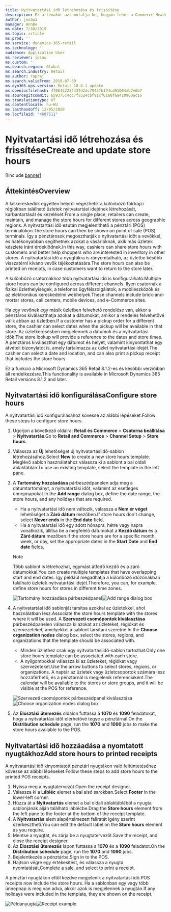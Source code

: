 ```yaml
---
title: Nyitvatartási idő létrehozása és frissítése
description: Ez a témakör azt mutatja be, hogyan lehet a Commerce Headquarters alkalmazásban létrehozni és frissíteni a nyitvatartási időt.
author: josaw1
manager: AnnBe
ms.date: 7/30/2019
ms.topic: article
ms.prod: ''
ms.service: dynamics-365-retail
ms.technology: ''
audience: Application User
ms.reviewer: josaw
ms.custom: ''
ms.search.region: Global
ms.search.industry: Retail
ms.author: rapraj
ms.search.validFrom: 2019-07-30
ms.dyn365.ops.version: Retail 10.0.1 update
ms.openlocfilehash: 4706432234437d2dc7943fb194cd01004ab7e6b7
ms.sourcegitcommit: 659375c4cc7f5524cbf91cf6160f6a410960ac16
ms.translationtype: HT
ms.contentlocale: hu-HU
ms.lasthandoff: 12/05/2020
ms.locfileid: "4687511"
---
```

# <a name="create-and-update-store-hours"></a><span data-ttu-id="c4aac-103">Nyitvatartási idő létrehozása és frissítése</span><span class="sxs-lookup"><span data-stu-id="c4aac-103">Create and update store hours</span></span>

[!include [banner](../../includes/banner.md)]

## <a name="overview"></a><span data-ttu-id="c4aac-104">Áttekintés</span><span class="sxs-lookup"><span data-stu-id="c4aac-104">Overview</span></span>

<span data-ttu-id="c4aac-105">A kiskereskedők egyetlen helyről végezhetik a különböző földrajzi régiókban található üzletek nyitvatartási idejének létrehozását, karbantartását és kezelését.</span><span class="sxs-lookup"><span data-stu-id="c4aac-105">From a single place, retailers can create, maintain, and manage the store hours for different stores across geographic regions.</span></span> <span data-ttu-id="c4aac-106">A nyitvatartási idő ezután megjeleníthető a pénztári (POS) terminálokon.</span><span class="sxs-lookup"><span data-stu-id="c4aac-106">The store hours can then be shown on point of sale (POS) terminals.</span></span> <span data-ttu-id="c4aac-107">Így a pénztárosok megoszthatják a nyitvatartási időt a vevőkkel, és hatékonyabban segíthetnek azokat a vásárlóknak, akik más üzletek készlete iránt érdeklődnek.</span><span class="sxs-lookup"><span data-stu-id="c4aac-107">In this way, cashiers can share store hours with customers and better help shoppers who are interested in inventory in other stores.</span></span> <span data-ttu-id="c4aac-108">A nyitvatartási idő a nyugtákra is rányomtatható, az üzletbe később visszatérni kívánó vevők tájékoztatására.</span><span class="sxs-lookup"><span data-stu-id="c4aac-108">The store hours can also be printed on receipts, in case customers want to return to the store later.</span></span>

<span data-ttu-id="c4aac-109">A különböző csatornákhoz több nyitvatartási idő is konfigurálható.</span><span class="sxs-lookup"><span data-stu-id="c4aac-109">Multiple store hours can be configured across different channels.</span></span> <span data-ttu-id="c4aac-110">Ilyen csatornák a fizikai üzlethelyiségek, a telefonos ügyfélszolgálatok, a mobileszközök és az elektronikus kereskedelmi webhelyek.</span><span class="sxs-lookup"><span data-stu-id="c4aac-110">These channels include brick-and-mortar stores, call centers, mobile devices, and e-Commerce sites.</span></span>

<span data-ttu-id="c4aac-111">Ha egy vevőnek egy másik üzletben felvehető rendelése van, akkor a pénztáros kiválaszthatja azokat a dátumokat, amikor a rendelés felvehetővé válik abban az üzletben.</span><span class="sxs-lookup"><span data-stu-id="c4aac-111">If a customer has a pickup order for a different store, the cashier can select dates when the pickup will be available in that store.</span></span> <span data-ttu-id="c4aac-112">Az üzletkeresésben megjelennek a dátumok és a nyitvatartási idők.</span><span class="sxs-lookup"><span data-stu-id="c4aac-112">The store lookup will provide a reference to the dates and store times.</span></span> <span data-ttu-id="c4aac-113">A pénztáros kiválaszthat egy dátumot és helyet, valamint kinyomtathat egy átvételi bizonylatot is, amely tartalmazza az üzlet nyitvatartási idejét.</span><span class="sxs-lookup"><span data-stu-id="c4aac-113">The cashier can select a date and location, and can also print a pickup receipt that includes the store hours.</span></span>

<span data-ttu-id="c4aac-114">Ez a funkció a Microsoft Dynamics 365 Retail 8.1.2-es és későbbi verzióiban áll rendelkezésre.</span><span class="sxs-lookup"><span data-stu-id="c4aac-114">This functionality is available in Microsoft Dynamics 365 Retail versions 8.1.2 and later.</span></span>

## <a name="configure-store-hours"></a><span data-ttu-id="c4aac-115">Nyitvatartási idő konfigurálása</span><span class="sxs-lookup"><span data-stu-id="c4aac-115">Configure store hours</span></span>

<span data-ttu-id="c4aac-116">A nyitvatartási idő konfigurálásához kövesse az alábbi lépéseket.</span><span class="sxs-lookup"><span data-stu-id="c4aac-116">Follow these steps to configure store hours.</span></span>

1. <span data-ttu-id="c4aac-117">Ugorjon a következő oldalra: **Retail és Commerce** \> **Csatorna beállítása** \> **Nyitvatartás**.</span><span class="sxs-lookup"><span data-stu-id="c4aac-117">Go to **Retail and Commerce** \> **Channel Setup** \> **Store hours**.</span></span>
2. <span data-ttu-id="c4aac-118">Válassza az **Új** lehetőséget új nyitvatartásiidő-sablon létrehozásához.</span><span class="sxs-lookup"><span data-stu-id="c4aac-118">Select **New** to create a new store hours template.</span></span> <span data-ttu-id="c4aac-119">Meglévő sablon használatához válassza ki a sablont a bal oldali ablaktáblán.</span><span class="sxs-lookup"><span data-stu-id="c4aac-119">To use an existing template, select the template in the left pane.</span></span>
3. <span data-ttu-id="c4aac-120">A **Tartomány hozzáadása** párbeszédpanelen adja meg a dátumtartományt, a nyitvatartási időt, valamint az esetleges ünnepnapokat.</span><span class="sxs-lookup"><span data-stu-id="c4aac-120">In the **Add range** dialog box, define the date range, the store hours, and any holidays that are required.</span></span>

    - <span data-ttu-id="c4aac-121">Ha a nyitvatartási idő nem változik, válassza a **Nem ér véget** lehetőséget a **Záró dátum** mezőben.</span><span class="sxs-lookup"><span data-stu-id="c4aac-121">If store hours don't change, select **Never ends** in the **End date** field.</span></span>
    - <span data-ttu-id="c4aac-122">Ha a nyitvatartási idő egy adott hónapra, hétre vagy napra vonatkozik, állítsa be a megfelelő dátumokat a **Kezdő dátum** és a **Záró dátum** mezőben.</span><span class="sxs-lookup"><span data-stu-id="c4aac-122">If the store hours are for a specific month, week, or day, set the appropriate dates in the **Start Date** and **End date** fields.</span></span>

    > [!NOTE]
    > <span data-ttu-id="c4aac-123">Több sablont is létrehozhat, egymást átfedő kezdő és a záró dátumokkal.</span><span class="sxs-lookup"><span data-stu-id="c4aac-123">You can create multiple templates that have overlapping start and end dates.</span></span> <span data-ttu-id="c4aac-124">Így például megadhatja a különböző időzónákban található üzletek nyitvatartási idejét.</span><span class="sxs-lookup"><span data-stu-id="c4aac-124">Therefore, you can, for example, define store hours for stores in different time zones.</span></span>

    <span data-ttu-id="c4aac-125">![Tartomány hozzáadása párbeszédpanel](../dev-itpro/media/Storehours1.png "Tartomány hozzáadása párbeszédpanel")</span><span class="sxs-lookup"><span data-stu-id="c4aac-125">![Add range dialog box](../dev-itpro/media/Storehours1.png "Add range dialog box")</span></span>

4. <span data-ttu-id="c4aac-126">A nyitvatartási idő sablonját társítsa azokkal az üzletekkel, ahol használatban lesz.</span><span class="sxs-lookup"><span data-stu-id="c4aac-126">Associate the store hours template with the stores where it will be used.</span></span> <span data-ttu-id="c4aac-127">A **Szervezeti csomópontok kiválasztása** párbeszédpanelen válassza ki azokat az üzleteket, régiókat és szervezeteket, amelyekkel a sablont társítani szeretné.</span><span class="sxs-lookup"><span data-stu-id="c4aac-127">In the **Choose organization nodes** dialog box, select the stores, regions, and organizations that the template should be associated with.</span></span>

    - <span data-ttu-id="c4aac-128">Minden üzlethez csak egy nyitvatartásiidő-sablon tartozhat.</span><span class="sxs-lookup"><span data-stu-id="c4aac-128">Only one store hours template can be associated with each store.</span></span>
    - <span data-ttu-id="c4aac-129">A nyílgombokkal válassza ki az üzleteket, régiókat vagy szervezeteket.</span><span class="sxs-lookup"><span data-stu-id="c4aac-129">Use the arrow buttons to select stores, regions, or organizations.</span></span> <span data-ttu-id="c4aac-130">A naptár az üzletek vagy üzletcsoportok számára lesz hozzáférhető, és a pénztárnál is megjelenik referenciaként.</span><span class="sxs-lookup"><span data-stu-id="c4aac-130">The calendar will be available to the stores or store groups, and it will be visible at the POS for reference.</span></span>

    <span data-ttu-id="c4aac-131">![Szervezeti csomópontok párbeszédpanel kiválasztása](../dev-itpro/media/Storehours2.png "Szervezeti csomópontok párbeszédpanel kiválasztása")</span><span class="sxs-lookup"><span data-stu-id="c4aac-131">![Choose organization nodes dialog box](../dev-itpro/media/Storehours2.png "Choose organization nodes dialog box")</span></span>

5. <span data-ttu-id="c4aac-132">Az **Elosztási ütemezés** oldalon futtassa a **1070** és **1090** feladatokat, hogy a nyitvatartási időt elérhetővé tegye a pénztárnál.</span><span class="sxs-lookup"><span data-stu-id="c4aac-132">On the **Distribution schedule** page, run the **1070** and **1090** jobs to make the store hours available to the POS.</span></span>

## <a name="add-store-hours-to-printed-receipts"></a><span data-ttu-id="c4aac-133">Nyitvatartási idő hozzáadása a nyomtatott nyugtákhoz</span><span class="sxs-lookup"><span data-stu-id="c4aac-133">Add store hours to printed receipts</span></span>

<span data-ttu-id="c4aac-134">A nyitvatartási idő kinyomtatott pénztári nyugtákon való feltüntetéséhez kövesse az alábbi lépéseket.</span><span class="sxs-lookup"><span data-stu-id="c4aac-134">Follow these steps to add store hours to the printed POS receipts.</span></span>

1. <span data-ttu-id="c4aac-135">Nyissa meg a nyugtatervezőt.</span><span class="sxs-lookup"><span data-stu-id="c4aac-135">Open the receipt designer.</span></span>
2. <span data-ttu-id="c4aac-136">Válassza ki a **Lábléc** elemet a bal alsó sarokban.</span><span class="sxs-lookup"><span data-stu-id="c4aac-136">Select **Footer** in the lower-left corner.</span></span>
3. <span data-ttu-id="c4aac-137">Húzza át a **Nyitvatartás** elemet a bal oldali ablaktáblából a nyugta sablonjának alján található láblécbe.</span><span class="sxs-lookup"><span data-stu-id="c4aac-137">Drag the **Store hours** element from the left pane to the footer at the bottom of the receipt template.</span></span>
4. <span data-ttu-id="c4aac-138">A **Nyitvatartás** elem alapértelmezett feliratát igény szerint szerkesztheti.</span><span class="sxs-lookup"><span data-stu-id="c4aac-138">You can edit the default label on the **Store hours** element as you require.</span></span>
5. <span data-ttu-id="c4aac-139">Mentse a nyugtát, és zárja be a nyugtatervezőt.</span><span class="sxs-lookup"><span data-stu-id="c4aac-139">Save the receipt, and close the receipt designer.</span></span>
6. <span data-ttu-id="c4aac-140">Az **Elosztási ütemezés** lapon futtassa a **1070** és a **1090** feladatot.</span><span class="sxs-lookup"><span data-stu-id="c4aac-140">On the **Distribution schedule** page, run the **1070** and **1090** jobs.</span></span>
7. <span data-ttu-id="c4aac-141">Bejelentkezés a pénztárba.</span><span class="sxs-lookup"><span data-stu-id="c4aac-141">Sign in to the POS.</span></span>
8. <span data-ttu-id="c4aac-142">Hajtson végre egy értékesítést, és válassza a nyugta nyomtatását.</span><span class="sxs-lookup"><span data-stu-id="c4aac-142">Complete a sale, and select to print a receipt.</span></span>

<span data-ttu-id="c4aac-143">A pénztári nyugtákon ettől kezdve megjelenik a nyitvatartási idő.</span><span class="sxs-lookup"><span data-stu-id="c4aac-143">POS receipts now include the store hours.</span></span> <span data-ttu-id="c4aac-144">Ha a sablonban egy vagy több ünnepnap is meg van adva, akkor azok is megjelennek a nyugtán.</span><span class="sxs-lookup"><span data-stu-id="c4aac-144">If any holidays were included in the template, they are shown on the receipt.</span></span>

<span data-ttu-id="c4aac-145">![Példanyugta](../dev-itpro/media/Storehours3.png "Példanyugta")</span><span class="sxs-lookup"><span data-stu-id="c4aac-145">![Receipt example](../dev-itpro/media/Storehours3.png "Receipt example")</span></span>
